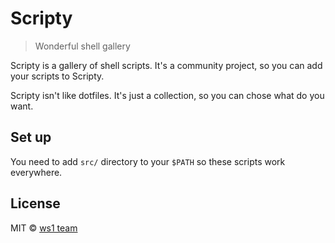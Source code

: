 # Scripty

> Wonderful shell gallery

Scripty is a gallery of shell scripts. It's a community project, so you can add
your scripts to Scripty.

Scripty isn't like dotfiles. It's just a collection, so you can chose what do
you want.

## Set up

You need to add `src/` directory to your `$PATH` so these scripts work
everywhere.

## License

MIT &copy; [ws1 team](https://github.com/ws1)